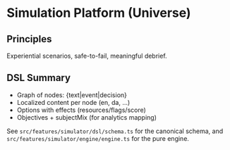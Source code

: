 # Simulation Platform (Universe)

## Principles
Experiential scenarios, safe-to-fail, meaningful debrief.

## DSL Summary
- Graph of nodes: {text|event|decision}
- Localized content per node (en, da, ...)
- Options with effects (resources/flags/score)
- Objectives + subjectMix (for analytics mapping)

See `src/features/simulator/dsl/schema.ts` for the canonical schema,
and `src/features/simulator/engine/engine.ts` for the pure engine.
